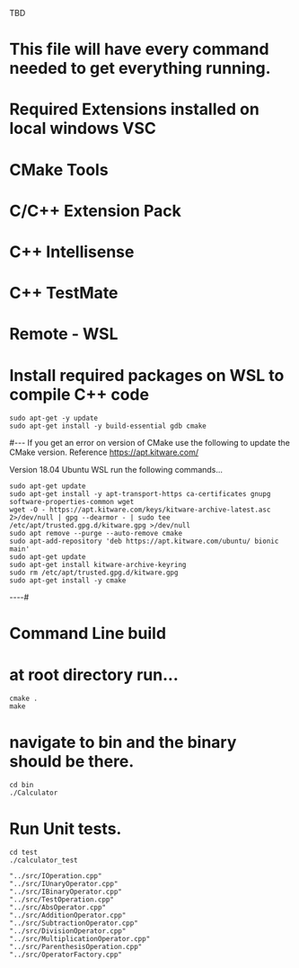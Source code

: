 TBD
# This file will have every command needed to get everything running.

# Required Extensions installed on local windows VSC
# CMake Tools
# C/C++ Extension Pack
# C++ Intellisense
# C++ TestMate
# Remote - WSL

# Install required packages on WSL to compile C++ code
```
sudo apt-get -y update
sudo apt-get install -y build-essential gdb cmake
```

#--- If you get an error on version of CMake use the following to update the CMake version. Reference https://apt.kitware.com/

Version 18.04 Ubuntu WSL run the following commands...
```
sudo apt-get update
sudo apt-get install -y apt-transport-https ca-certificates gnupg software-properties-common wget
wget -O - https://apt.kitware.com/keys/kitware-archive-latest.asc 2>/dev/null | gpg --dearmor - | sudo tee /etc/apt/trusted.gpg.d/kitware.gpg >/dev/null
sudo apt remove --purge --auto-remove cmake
sudo apt-add-repository 'deb https://apt.kitware.com/ubuntu/ bionic main'
sudo apt-get update
sudo apt-get install kitware-archive-keyring
sudo rm /etc/apt/trusted.gpg.d/kitware.gpg
sudo apt-get install -y cmake
```
----#

# Command Line build
# at root directory run...
```
cmake .
make
```

# navigate to bin and the binary should be there.
```
cd bin
./Calculator
```

# Run Unit tests.
```
cd test
./calculator_test
```


    "../src/IOperation.cpp"
    "../src/IUnaryOperator.cpp"
    "../src/IBinaryOperator.cpp"
    "../src/TestOperation.cpp"
    "../src/AbsOperator.cpp"
    "../src/AdditionOperator.cpp"
    "../src/SubtractionOperator.cpp"
    "../src/DivisionOperator.cpp"
    "../src/MultiplicationOperator.cpp"
    "../src/ParenthesisOperation.cpp"
    "../src/OperatorFactory.cpp"